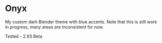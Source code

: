 # Onyx

My custom dark Blender theme with blue accents. Note that this is still work in progress, many areas are inconsistent for now.

Tested - 2.93 Beta
